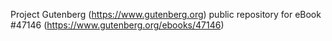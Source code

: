 Project Gutenberg (https://www.gutenberg.org) public repository for eBook #47146 (https://www.gutenberg.org/ebooks/47146)
